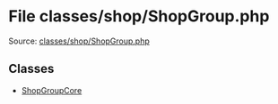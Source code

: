 File classes/shop/ShopGroup.php
=========
Source: [classes/shop/ShopGroup.php](https://github.com/PrestaShop/PrestaShop/blob/1.6.1.1/classes/shop/ShopGroup.php)


Classes
-------

* [ShopGroupCore](class.ShopGroupCore.md)

